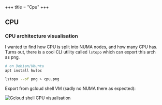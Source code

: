 +++
title = "Cpu"
+++

## CPU

### CPU architecture visualisation

I wanted to find how CPU is split into NUMA nodes, and how many CPU has. Turns out, there is a cool CLI utility called `lstopo` which can export this arch as png.

```Bash
# on Debian/Ubuntu
apt install hwloc

lstopo --of png > cpu.png
```

Export from gcloud shell VM (sadly no NUMA there as expected):

![Gcloud shell CPU visualisation](/kb/cpu/cpu.png)
